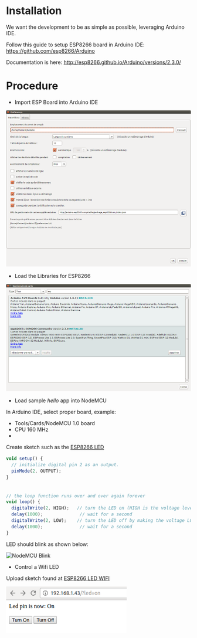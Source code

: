 
# Installation

We want the development to be as simple as possible, leveraging Arduino IDE.

Follow this guide to setup ESP8266 board in Arduino IDE: https://github.com/esp8266/Arduino

Documentation is here: http://esp8266.github.io/Arduino/versions/2.3.0/

# Procedure

- Import ESP Board into Arduino IDE

![Import ESP Boards](esp8266-board.png)


- Load the Libraries for ESP8266

![Load ESP libraries](esp8266-libs.png)


- Load sample _hello_ app into NodeMCU

In Arduino IDE, select proper board, example:
- Tools/Cards/NodeMCU 1.0 board
- CPU 160 MHz
- <correct USB device>

Create sketch such as the [ESP8266 LED](/sketches/esp8266-led)

```js
void setup() {
  // initialize digital pin 2 as an output.
  pinMode(2, OUTPUT);
}


// the loop function runs over and over again forever
void loop() {
  digitalWrite(2, HIGH);   // turn the LED on (HIGH is the voltage level)
  delay(1000);              // wait for a second
  digitalWrite(2, LOW);    // turn the LED off by making the voltage LOW
  delay(1000);              // wait for a second
}
```

LED should blink as shown below:

![NodeMCU Blink](esp8266-led.png)


- Control a Wifi LED

Upload sketch found at [ESP8266 LED WIFI](/sketches/esp8266-led-wifi)

![NodeMCU Blink Wifi](esp8266-led-wifi.png)